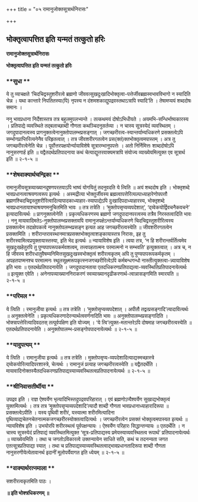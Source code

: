 +++
title = "०५ रामानुजोक्तसूत्रार्थनिरासः"

+++


## भोक्तृत्वापत्तित इति यन्मतं तत्कुतो हरिः

**रामानुजोक्तसूत्रार्थनिरासः**

**भोक्तृत्वापत्तित इति यन्मतं तत्कुतो हरिः**

### **सुधा **

ये तु व्याचक्षते ‘चिदचिद्वस्तुशरीरत्वे ब्रह्मणो जीववत्सुखदुःखादिभोक्तृत्वा-पत्तेर्जीवब्रह्मस्वभावविभागो न स्यादिति चेन्न । यथा कान्तारे निपतितस्या(पि) नृपस्य न दंशमशकाद्युपद्रवस्तथाऽत्रापि स्यादि’ति । तेषामप्ययं शब्ददोषः समानः ।

ननु भावप्रधाना निर्देशास्तत्र तत्र बहुलमुपलभ्यन्ते । तत्कथमयं दोषोऽभिधीयते । अयमभि-सन्धिर्भाष्यकारस्य । प्रतिपाद्ये व्यवस्थिते तद्बलाच्छाब्दी गौणता कथञ्चिदनुसर्तव्या । न चास्य सूत्रस्येदं व्यवस्थितम् । जगदुपादानत्वस्य प्रागनुक्तत्वेनानुक्तोपालम्भप्रसङ्गात् । जगच्छरीरत्व-स्यान्तर्याम्यधिकरणे प्रसक्तत्वेऽपि सम्भोगप्राप्तिरित्यनेनैव परिहृतत्वात् । तत्र जीवशरीरगतत्वेन प्रस(क्तं)क्तभोक्तृत्वमपास्तम् । अत्र तु जगच्छरीरत्वेनेति चेन्न । पूर्वोत्तरपक्षयोर्न्यायाविशेषे सूत्रारम्भानुपपत्तेः । अतो निर्निमित्तः शाब्ददोषोऽपि नानुसरणार्ह इति ॥ यद्वैतदर्थप्रतिपादनाया कथं चेत्याद्युत्तरवाक्यमत्रापि संयोज्य व्याख्येयमित्युक्त एव सूत्रार्थ इति ॥ २-१-५ ॥

### **शेषवाक्यार्थचन्द्रिका **

रामानुजीयसूत्रव्याख्यानदूषणपरतयाऽपि भाष्यं योगयितुं तदनुवदति ये त्विति ॥ अयं शब्ददोष इति । भोक्तृशब्दे भावप्रधानत्वाश्रयणत्वरूप इत्यर्थः । अस्मद्रीत्या भोक्तुर्जीवस्य ब्रह्मत्वापत्तेरित्यल्पाध्याहारेणोपपत्तौ ब्रह्मणश्चिदचिद्वस्तुशरीरित्वादित्यापादकाध्याहार-स्यापाद्येऽपि दुःखादिपदाध्याहारस्य, भोक्तृशब्दे भावप्रधानतायाश्चाश्रयणमनुचितमिति भावः ॥ तत्र तत्रेति । ‘मुक्तोपसृप्यव्यपदेशात्’, ‘द्य्वेकयोर्द्विवचनैकवचने’ इत्यादावित्यर्थः ॥ प्रागनुक्तत्वेनेति । प्रकृत्यधिकरणस्य ब्रह्मणो जगदुपादानपरत्वस्य तत्रैव निरस्तत्वादिति भावः । ननु मायावादिमतेऽ-नुक्तोपालम्भप्रसक्तावपि रामानुजपक्षेऽन्तर्याम्यधिकरणे चिदचिद्वस्तुशरीरित्वस्य प्रसक्तत्वेन तदाक्षेपकत्वे नानुक्तोपलम्भप्रसङ्ग इत्यत आह जगच्छरीरत्वस्येति ॥ जीवशरीरगतत्वेन प्रसक्तमिति । शरीरान्तरावस्थानमात्रप्रसक्तभोक्तृत्वाशङ्कायास्तत्र निरासः, इह तु शरीरस्वामित्वप्रयुक्तायास्तस्या, इति भेद इत्यर्थः ॥ न्यायाविशेष इति । त्वया तत्र, ‘न हि शरीरान्तर्वर्तित्वमेव सुखदुःखहेतुरपि तु पुण्यपापरूपकर्मवशत्वम्, तत्त्वपहतात्मनः परमात्मनो न सम्भवति’ इत्युक्तत्वात् । अत्र च, न हि जीवस्य शरीरधातुवैषम्यनिमित्तसुखदुःखस्वभोक्तृत्वं शरीरत्वकृतम् अपि तु पुण्यपापरूपकर्मकृतम् । अपहतपाप्मनश्च परमात्मनः स्थूलसूक्ष्मरूपकृत्स्नजगच्छरीरित्वेऽपि कर्मबन्धगन्धो नास्तीत्युक्तत्वा-न्न्यायाविशेष इति भावः ॥ एतदर्थप्रतिपादनायेति । जगदुपादानताया एतदधिकरणप्रतिपाद्यत्वा-व्यवस्थितिप्रतिपादनायेत्यर्थः ॥ इत्युक्त एवेति । अनेनापव्याख्याननिराकरणं स्वव्याख्यानदृढीकरणार्थ-त्वान्नासङ्गमिति स्मारयति ॥ २-१-५ ॥

### **परिमल **

ये त्विति । रमानुजीया इत्यर्थः ॥ तत्र तत्रेति । ‘मुक्तोसृप्यव्यपदेशात् । अपीतौ तद्वत्प्रसङ्गादि’त्यादावित्यर्थः ॥ अनुक्तत्वेनेति । प्रकृत्यधिकरणादेरन्यार्थत्ववर्णनादिति भावः ॥ अनुक्तोपालम्भप्रसङ्गादिति । भोक्त्रापत्तेरित्यादिवदतस् तत्पूर्वपक्षिण इति योज्यम् । ‘ये त्वि’त्युक्त-मतान्तरेऽपि दोषमाह जगच्छरीरत्वस्येति ॥ एतदर्थप्रतिपादनायेति । अनुक्तोपालम्भ-प्रसङ्गोपपादनायेत्यर्थः ॥ २-१-५ ॥

### **यादुपत्यम् **

ये त्विति । रामानुजीया इत्यर्थः ॥ तत्र तत्रेति । मुक्तोपसृप्य-व्यपदेशादित्याद्यस्मच्छास्त्रे द्य्वेकयोरित्यादिपरशास्त्रे, चेत्यर्थः । रामानुजं प्रत्याह जगच्छरीरत्वस्येति ॥ यद्वैतदर्थेति । मायावादिनोक्तस्यैतदधिकरणप्रतिपाद्यस्याव्यवस्थितत्वप्रतिपादनायेत्यर्थः ॥ २-१-५ ॥

### **श्रीनिवासतीर्थीया **

उपद्रव इति । राज्ञ ऐश्वर्येण भृत्यादिभिस्तदुपद्रवपरिहारात् । एवं ब्रह्मणोऽप्यैश्वर्येण सुखाद्यभोक्तृत्वं युक्तमित्यर्थः । तत्र तत्र ‘मुक्तोपसृप्यव्यपदेशादि’त्यादौ शाब्दी गौणता भावप्रधानाध्याहारादिरूपा ॥ प्रसक्तत्वेऽपीति । यस्य पृथिवी शरीरं, यस्यात्मा शरीरमित्यादिना पृथिव्याद्यचेतनचेतनात्मकजगच्छरीरस्योक्तत्वादित्यर्थः । जगच्छरीरत्वेन प्रसक्तं भोक्तृत्वमपास्यत इत्यर्थः ॥ न्यायविशेष इति । उभयोरपि शरीरस्थत्वं पूर्वपक्षन्यायः । ऐश्वर्येण परिहारः सिद्धान्तन्यायः ॥ एतदर्थेति । न चास्य सूत्रस्येदं प्रतिपाद्यं व्यवस्थितमित्युक्त ‘सूत्र-प्रतिपाद्यस्य प्रमेयस्याव्यवस्थितत्व रूपार्थ’ प्रतिपादनायेत्यर्थः ॥ व्याख्येयमिति । तथा च जगतोऽविकारत्वे उक्तन्यायेन साधिते सति, कथं च तदनन्यता जगत एतत्सूत्रप्रतिपाद्या स्यात् । तथा च प्रतिपाद्यस्याव्यवस्थितत्वाद्भावप्रधानतादिरूपा शाब्दी गौणता नानुसरणीयेत्येतावानर्थ इदानीं मूलोपर्येवागत इति ध्येयम् ॥ २-१-५ ॥

### **वाक्यार्थरत्नमाला **

सशरीरत्वकृतमिति पाठः ।

**॥ इति भोक्त्रधिकरणम् ॥**

